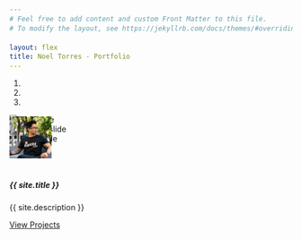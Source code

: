 ```yaml
---
# Feel free to add content and custom Front Matter to this file.
# To modify the layout, see https://jekyllrb.com/docs/themes/#overriding-theme-defaults

layout: flex
title: Noel Torres - Portfolio
---
```



<div class="
  d-flex 
  flex-grow-1 
  flex-row 
  align-items-center
  align-content-center 
  justify-content-center">
    <div class="card" style="width: 35rem;">
<div id="carouselExampleIndicators" class="carousel slide" data-ride="carousel">
  <ol class="carousel-indicators">
    <li data-target="#carouselExampleIndicators" data-slide-to="0" class="active"></li>
    <li data-target="#carouselExampleIndicators" data-slide-to="1"></li>
    <li data-target="#carouselExampleIndicators" data-slide-to="2"></li>
  </ol>
  <div class="carousel-inner">
    <div class="carousel-item active">
      <img class="d-block w-100 card-img-top" src="{{'/assets/images/portland-hood-720x280.jpg' | prepend: site.baseurl}}" alt="First slide">
    </div>
    <div class="carousel-item">
      <img class="d-block w-100 card-img-top" src="{{'/assets/images/trimet.jpg' | prepend: site.baseurl}}" alt="Second slide">
    </div>
    <div class="carousel-item">
      <img class="d-block w-100 card-img-top" src="{{'/assets/images/cascadiathreads.jpg' | prepend: site.baseurl}}" alt="Third slide">
    </div>
  </div>
</div>
      <div class="card-block bg-light" style="z-index:2000;">
        <div class="card-body">
          <img src="/assets/images/noletorious.jpg" width="75" class="rounded-circle float-right" alt="" style="margin:-3rem 0 1rem;"/>
          <!--{{'/assets/vendor/fa-all.min.js' | prepend: site.baseurl}}-->
          <h5 class="card-title">{{ site.title }}</h5>
          <p class="card-text">{{ site.description }}</p>
          <a href="/projects/" class="btn btn-primary float-right anchored-btn">View Projects</a>
        </div>
      </div>
    </div>
</div>


